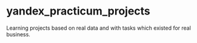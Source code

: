 # yandex_practicum_projects
Learning projects based on real data and with tasks which existed for real business.  
